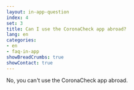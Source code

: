 ```yaml
---
layout: in-app-question
index: 4
set: 3
title: Can I use the CoronaCheck app abroad?
lang: en
categories:
- en
- faq-in-app
showBreadCrumbs: true
showContact: true
---
```

No, you can't use the CoronaCheck app abroad.
